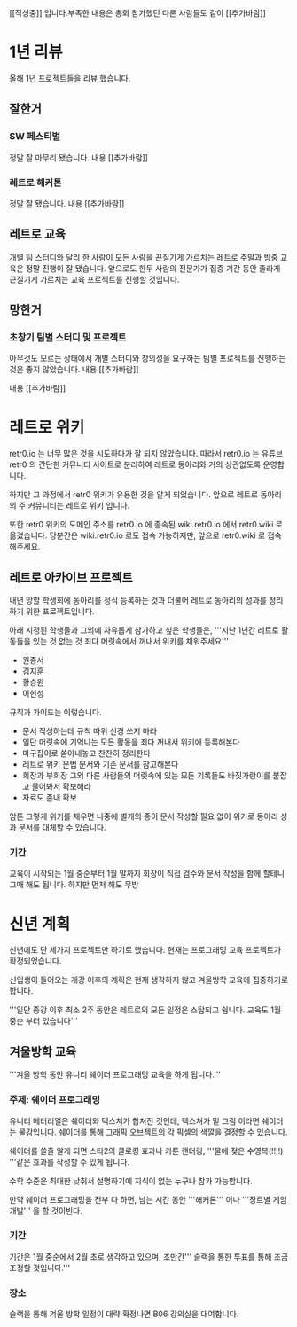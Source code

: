 <!-- TITLE: 2017 년 12 월 21 일 -->
<!-- SUBTITLE: 2017년 12월 21일 총회 기록입니다.-->

[[작성중]] 입니다.부족한 내용은 총회 참가했던 다른 사람들도 같이 [[추가바람]]
# 1년 리뷰

올해 1년 프로젝트들을 리뷰 했습니다.

## 잘한거
### SW 페스티벌

정말 잘 마무리 됐습니다. 내용 [[추가바람]]


### 레트로 해커톤

정말 잘 됐습니다. 내용 [[추가바람]]


## 레트로 교육

개별 팀 스터디와 달리 한 사람이 모든 사람을 끈질기게 가르치는 레트로 주말과 방중 교육은 정말 진행이 잘 됐습니다. 
앞으로도 한두 사람의 전문가가 집중 기간 동안 졸라게 끈질기게 가르치는 교육 프로젝트를 진행할 것입니다.

## 망한거
### 초창기 팀별 스터디 및 프로젝트

아무것도 모르는 상태에서 개별 스터디와 창의성을 요구하는 팀별 프로젝트를 진행하는 것은 좋지 않았습니다.  내용 [[추가바람]]


 내용 [[추가바람]]

# 레트로 위키

retr0.io 는 너무 많은 것을 시도하다가 잘 되지 않았습니다.
따라서 retr0.io 는 유튜브 retr0 의 간단한 커뮤니티 사이트로 분리하여 레트로 동아리와 거의 상관없도록 운영합니다.

하지만 그 과정에서 retr0 위키가 유용한 것을 알게 되었습니다.
앞으로 레트로 동아리의 주 커뮤니티는 레트로 위키 입니다.

또한 retr0 위키의 도메인 주소를 retr0.io 에 종속된 wiki.retr0.io 에서 retr0.wiki 로 옮겼습니다.
당분간은 wiki.retr0.io 로도 접속 가능하지만, 앞으로 retr0.wiki 로 접속해주세요.


## 레트로 아카이브 프로젝트

내년 망할 학생회에 동아리를 정식 등록하는 것과 더불어 레트로 동아리의 성과를 정리하기 위한 프로젝트입니다.

아래 지정된 학생들과 그외에 자유롭게 참가하고 싶은 학생들은, '''지난 1년간 레트로 활동들을 있는 것 없는 것 죄다 머릿속에서 꺼내서 위키를 채워주세요'''

 * 원종서
 * 김지훈
 * 황승원
 * 이현성

규칙과 가이드는 이렇습니다.
 * 문서 작성하는데 규칙 따위 신경 쓰지 마라
 * 일단 머릿속에 기억나는 모든 활동을 죄다 꺼내서 위키에 등록해본다
 * 마구잡이로 쏟아내놓고 찬찬히 정리한다
 * 레트로 위키 문법 문서와 기존 문서를 참고해본다
 * 회장과 부회장 그외 다른 사람들의 머릿속에 있는 모든 기록들도 바짓가랑이를 붙잡고 물어봐서 확보해라
 * 자료도 존내 확보

암튼 그렇게 위키를 채우면 나중에 별개의 종이 문서 작성할 필요 없이 위키로 동아리 성과 문서를 대체할 수 있습니다.

### 기간

교육이 시작되는 1월 중순부터 1월 말까지 회장이 직접 검수와 문서 작성을 함께 할테니 그때 해도 됩니다. 하지만 먼저 해도 무방


# 신년 계획

신년에도 단 세가지 프로젝트만 하기로 했습니다.
현재는 프로그래밍 교육 프로젝트가 확정되었습니다.

신입생이 들어오는 개강 이후의 계획은 현재 생각하지 않고 겨울방학 교육에 집중하기로 합니다.


'''일단 종강 이후 최소 2주 동안은 레트로의 모든 일정은 스탑되고 쉽니다. 교육도 1월 중순 부터 있습니다'''


## 겨울방학 교육

'''겨울 방학 동안 유니티 쉐이더 프로그래밍 교육을 하게 됩니다.'''

### 주제: 쉐이더 프로그래밍

유니티 메터리얼은 쉐이더와 텍스쳐가 합쳐진 것인데, 텍스쳐가 밑 그림 이라면 쉐이더는 물감입니다.
쉐이더를 통해 그래픽 오브젝트의 각 픽셀의 색깔을 결정할 수 있습니다.

쉐이더를 쓸줄 알게 되면 스타2의 클로킹 효과나 카툰 랜더링, '''물에 젖은 수영복(!!!!) '''같은 효과를 작성할 수 있게 됩니다.

수학 수준은 최대한 낮춰서 설명하기에 지식이 없는 누구나 참가 가능합니다.

만약 쉐이더 프로그래밍을 전부 다 하면, 남는 시간 동안 '''해커톤''' 이나 '''장르별 게임개발''' 을 할 것이빈다.


### 기간
기간은 1월 중순에서 2월 초로 생각하고 있으며, 조만간''' 슬랙을 통한 투표를 통해 조금 조정할 것입니다.'''

### 장소

슬랙을 통해 겨울 방학 일정이 대략 확정나면 B06 강의실을 대여합니다.